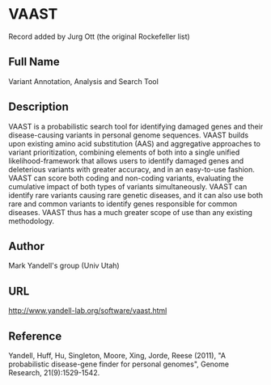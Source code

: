 # VAAST
Record added by Jurg Ott (the original Rockefeller list)

## Full Name
Variant Annotation, Analysis and Search Tool

## Description
VAAST is a probabilistic search tool for identifying damaged genes and their disease-causing variants in personal genome sequences. VAAST builds upon existing amino acid substitution (AAS) and aggregative approaches to variant prioritization, combining elements of both into a single unified likelihood-framework that allows users to identify damaged genes and deleterious variants with greater accuracy, and in an easy-to-use fashion. VAAST can score both coding and non-coding variants, evaluating the cumulative impact of both types of variants simultaneously. VAAST can identify rare variants causing rare genetic diseases, and it can also use both rare and common variants to identify genes responsible for common diseases. VAAST thus has a much greater scope of use than any existing methodology.

## Author
Mark Yandell's group (Univ Utah)

## URL
http://www.yandell-lab.org/software/vaast.html

## Reference
Yandell, Huff, Hu, Singleton, Moore, Xing, Jorde, Reese (2011), "A probabilistic disease-gene finder for personal genomes", Genome Research, 21(9):1529-1542.